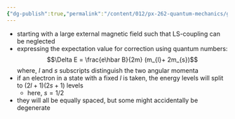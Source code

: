 ```yaml
---
{"dg-publish":true,"permalink":"/content/012/px-262-quantum-mechanics/g-measurement-of-angular-momentum/px-262-g6b-strong-field-zeeman-effect/","noteIcon":"1","created":"2024-11-26T11:23:13.505+00:00","updated":"2024-11-26T11:30:56.755+00:00"}
---
```


- starting with a large external magnetic field such that LS-coupling can be neglected
- expressing the expectation value for correction using quantum numbers:
$$\Delta E = \frac{e\hbar B}{2m} (m_{l}+ 2m_{s})$$
	where, $l$ and $s$ subscripts distinguish the two angular momenta
- if an electron in a state with a fixed $l$ is taken, the energy levels will split to $(2l+1)(2s+1)$ levels
	- here, $s = 1/2$
- they will all be equally spaced, but some might accidentally be degenerate
